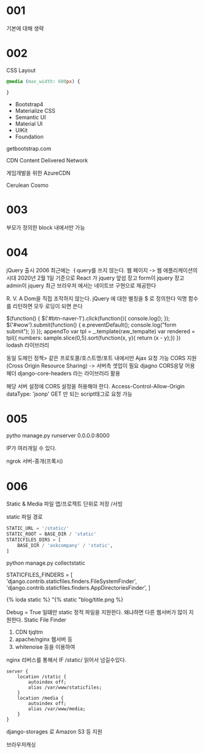 # 001

기본에 대해 생략

# 002

CSS Layout
```css
@media (max_width: 600px) {

}
```

* Bootstrap4
* Materialize CSS
* Semantic UI
* Material UI
* UIKit
* Foundation

getbootstrap.com

CDN
Content Delivered Network

게임개발을 위한 AzureCDN

Cerulean
Cosmo

# 003

부모가 정의한 block 내에서만 가능


# 004

jQuery 출시 2006
최근에는 ㅓquery를 쓰지 않는다.
웹 페이지 -> 웹 애플리케이션의 시대
2020년 2월 1일 기준으로 React 가 jquery 앞섬
장고 form이 jquery
장고 admin이 jquery
최근 브라우저 에서는 네이트브 구현으로 제공한다

R. V. A
Dom을 직접 조작하지 않는다.
jQuery 에 대한 별칭을 $ 로 정의한다
익명 함수를 리턴하면 모두 로딩이 되면 쓴다

$(function() {
    $('#btn-naver-1').click(function(){
        console.log();
    });
    $('#wow').submit(function() {
        e.preventDefault();
        console.log("form submit");
    })
});
appendTo
var tpl = _.template(raw_tempalte)
var rendered = tpl({
    numbers: sample.slice(0,5).sort(function(x, y){ return (x - y);})
})
lodash 라이브러리

동일 도메인 정책> 같은 프로토콜/호스트명/포트 내에서만 Ajax 요청 가능
CORS 지원 (Cross Origin Resource Sharing) -> 서버측 셋업이 필요
djagno CORS응닿 어용 헤더 
django-core-headers 라는 라이브러리 활용

해당 서버 설정에 CORS 설정을 허용해야 한다.
Access-Control-Allow-Origin
dataType: 'jsonp'
GET 만 되는 script태그로 요청 가능

# 005

pytho manage.py runserver 0.0.0.0:8000

IP가 여러개일 수 있다.

ngrok 서버-중개(프록시)

# 006

Static & Media 파일
앱/프로젝트 단위로 저장 /서빙

static 파일 경로

```python
STATIC_URL = '/static/'
STATIC_ROOT = BASE_DIR / 'static'
STATICFILES_DIRS = [
    BASE_DIR / 'askcompany' / 'static',
]
```
python manage.py collectstatic

STATICFILES_FINDERS = [
    'django.contrib.staticfiles.finders.FileSystemFinder',
    'django.contrib.staticfiles.finders.AppDirectoriesFinder',
]

{% loda static %}
"{% static "blog/title.png %}

Debug = True 일떄만 static 정적 파일을 지원한다.
왜냐하면 다른 웹서버가 많이 지원한다.
Static File Finder 

1. CDN tjqltm
2. apache/nginx 웹서버 등
3. whitenoise 등을 이용하여 

nginx 리버스를 통해서 IF /static/
읽어서 넘길수있다.
```
server {
    location /static {
        autoindex off;
        alias /var/www/staticfiles;
    }
    location /media {
        autoindex off;
        alias /var/www/media;
    }
}
```

django-storages 로 Amazon S3 등 지원

브라우저캐싱

